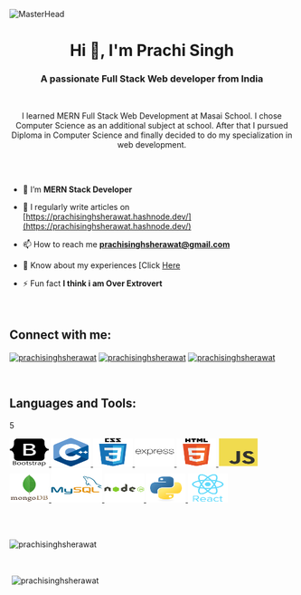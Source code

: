 ![MasterHead](https://skillshipfoundation.com/wp-home2/2020/01/learn-to-code.jpg)
<h1 align="center">Hi 👋, I'm Prachi Singh</h1>
<h3 align="center"> A passionate Full Stack Web developer from India </h3><br>
<p  align="center" > I learned MERN Full Stack Web Development at Masai School.
I chose Computer Science as an additional subject at school. After that I pursued Diploma in Computer Science and finally decided to do my specialization in web development. </p><br><br>

<img align="right" width="440px" src="https://thumbs.dreamstime.com/b/media-developer-female-office-177619965.jpg" alt="">

- 🌱 I’m **MERN Stack Developer**

- 📝 I regularly write articles on [https://prachisinghsherawat.hashnode.dev/](https://prachisinghsherawat.hashnode.dev/)

- 📫 How to reach me **prachisinghsherawat@gmail.com**

- 📄 Know about my experiences [Click [Here](https://drive.google.com/file/d/1G1bPAfrX_3V52TsM0q5pyrScSWeD321k/view?usp=drivesdk)

- ⚡ Fun fact **I think i am Over Extrovert**<br><br><br>

<h2 align="left" margin-top="70px">Connect with me:</h2>
<p align="left">
<a href="https://www.linkedin.com/in/prachi-singh-sherawat-69a8b4228/" target="blank"><img align="center" margin-left ="400px" src="https://raw.githubusercontent.com/rahuldkjain/github-profile-readme-generator/master/src/images/icons/Social/linked-in-alt.svg" alt="prachisinghsherawat" height="50" width="80" /></a>
<a href="https://instagram.com/prachisinghsherawat" target="blank"><img align="center"  margin-left ="400px"  src="https://raw.githubusercontent.com/rahuldkjain/github-profile-readme-generator/master/src/images/icons/Social/instagram.svg" alt="prachisinghsherawat" height="50" width="80" /></a>
<a href="https://www.leetcode.com/prachisinghsherawat" target="blank"><img align="center"  margin-left ="400px"  src="https://raw.githubusercontent.com/rahuldkjain/github-profile-readme-generator/master/src/images/icons/Social/leet-code.svg" alt="prachisinghsherawat" height="50" width="80" /></a>
</p><br>

<h2 align="left">Languages and Tools:</h2>5
<p align="left"> <a href="https://getbootstrap.com" target="_blank" rel="noreferrer"> <img src="https://raw.githubusercontent.com/devicons/devicon/master/icons/bootstrap/bootstrap-plain-wordmark.svg" alt="bootstrap" width="70" height="50"/> </a> <a href="https://www.w3schools.com/cpp/" target="_blank" rel="noreferrer"> <img src="https://raw.githubusercontent.com/devicons/devicon/master/icons/cplusplus/cplusplus-original.svg" alt="cplusplus"  width="70" height="50"/> </a> <a href="https://www.w3schools.com/css/" target="_blank" rel="noreferrer"> <img src="https://raw.githubusercontent.com/devicons/devicon/master/icons/css3/css3-original-wordmark.svg" alt="css3"  width="70" height="50"/> </a> <a href="https://expressjs.com" target="_blank" rel="noreferrer"> <img src="https://raw.githubusercontent.com/devicons/devicon/master/icons/express/express-original-wordmark.svg" alt="express" width="70" height="50"/> </a> <a href="https://www.w3.org/html/" target="_blank" rel="noreferrer"> <img src="https://raw.githubusercontent.com/devicons/devicon/master/icons/html5/html5-original-wordmark.svg" alt="html5"  width="70" height="50"/> </a> <a href="https://developer.mozilla.org/en-US/docs/Web/JavaScript" target="_blank" rel="noreferrer"> <img src="https://raw.githubusercontent.com/devicons/devicon/master/icons/javascript/javascript-original.svg" alt="javascript"  width="70" height="50"/> </a> <a href="https://www.mongodb.com/" target="_blank" rel="noreferrer"> <img src="https://raw.githubusercontent.com/devicons/devicon/master/icons/mongodb/mongodb-original-wordmark.svg" alt="mongodb"  width="70" height="50" /> </a> <a href="https://www.mysql.com/" target="_blank" rel="noreferrer"> <img src="https://raw.githubusercontent.com/devicons/devicon/master/icons/mysql/mysql-original-wordmark.svg" alt="mysql"  width="90" height="60"/> </a> <a href="https://nodejs.org" target="_blank" rel="noreferrer"> <img src="https://raw.githubusercontent.com/devicons/devicon/master/icons/nodejs/nodejs-original-wordmark.svg" alt="nodejs" width="70" height="50"/> </a> <a href="https://www.python.org" target="_blank" rel="noreferrer"> <img src="https://raw.githubusercontent.com/devicons/devicon/master/icons/python/python-original.svg" alt="python"  width="70" height="50"/> </a> <a href="https://reactjs.org/" target="_blank" rel="noreferrer"> <img src="https://raw.githubusercontent.com/devicons/devicon/master/icons/react/react-original-wordmark.svg" alt="react"  width="70" height="50"/> </a> <a href="https://webpack.js.org" target="_blank" rel="noreferrer"> </a> </p> <br><br>

<p><img align="center" width="1900px" height="220px" src="https://github-readme-stats.vercel.app/api/top-langs?username=prachisinghsherawat&show_icons=true&locale=en&layout=compact" alt="prachisinghsherawat" /></p> <br>

<p>&nbsp;<img align="center"  width="1900px" height="250px"  src="https://github-readme-stats.vercel.app/api?username=prachisinghsherawat&show_icons=true&locale=en" alt="prachisinghsherawat" /></p>


